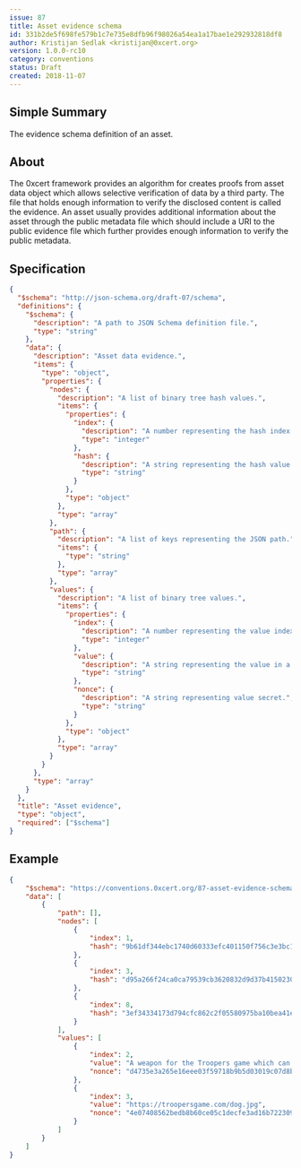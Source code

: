 ```yaml
---
issue: 87
title: Asset evidence schema
id: 331b2de5f698fe579b1c7e735e8dfb96f98026a54ea1a17bae1e292932818df8
author: Kristijan Sedlak <kristijan@0xcert.org>
version: 1.0.0-rc10
category: conventions
status: Draft
created: 2018-11-07
---
```


## Simple Summary

The evidence schema definition of an asset.

## About

The 0xcert framework provides an algorithm for creates proofs from asset data object which allows selective verification of data by a third party. The file that holds enough information to verify the disclosed content is called the evidence. An asset usually provides additional information about the asset through the public metadata file which should include a URI to the public evidence file which further provides enough information to verify the public metadata.

## Specification

```json
{
  "$schema": "http://json-schema.org/draft-07/schema",
  "definitions": {
    "$schema": {
      "description": "A path to JSON Schema definition file.",
      "type": "string"
    },
    "data": {
      "description": "Asset data evidence.",
      "items": {
      	"type": "object",
        "properties": {
          "nodes": {
            "description": "A list of binary tree hash values.",
            "items": {
              "properties": {
                "index": {
                  "description": "A number representing the hash index in a binary tree.",
                  "type": "integer"
                },
                "hash": {
                  "description": "A string representing the hash value in a binary tree.",
                  "type": "string"
                }
              },
              "type": "object"
            },
            "type": "array"
          },
          "path": {
            "description": "A list of keys representing the JSON path.",
            "items": {
              "type": "string"
            },
            "type": "array"
          },
          "values": {
            "description": "A list of binary tree values.",
            "items": {
              "properties": {
                "index": {
                  "description": "A number representing the value index in a binary tree.",
                  "type": "integer"
                },
                "value": {
                  "description": "A string representing the value in a binary tree.",
                  "type": "string"
                },
                "nonce": {
                  "description": "A string representing value secret.",
                  "type": "string"
                }
              },
              "type": "object"
            },
            "type": "array"
          }
        }
      },
      "type": "array"
    }
  },
  "title": "Asset evidence",
  "type": "object",
  "required": ["$schema"]
}
```

## Example

```json
{
    "$schema": "https://conventions.0xcert.org/87-asset-evidence-schema.json",
    "data": [
        {
            "path": [],
            "nodes": [
                {
                    "index": 1,
                    "hash": "9b61df344ebc1740d60333efc401150f756c3e3bc13f9ca31ddd96b8fc7180fe"
                },
                {
                    "index": 3,
                    "hash": "d95a266f24ca0ca79539cb3620832d9d37b415023002e8748458d34da53ccc1b"
                },
                {
                    "index": 8,
                    "hash": "3ef34334173d794cfc862c2f05580975ba10bea41e7ff2c60164a8288dee0cc6"
                }
            ],
            "values": [
                {
                    "index": 2,
                    "value": "A weapon for the Troopers game which can severely injure the enemy.",
                    "nonce": "d4735e3a265e16eee03f59718b9b5d03019c07d8b6c51f90da3a666eec13ab35"
                },
                {
                    "index": 3,
                    "value": "https://troopersgame.com/dog.jpg",
                    "nonce": "4e07408562bedb8b60ce05c1decfe3ad16b72230967de01f640b7e4729b49fce"
                }
            ]
        }
    ]
}
```
